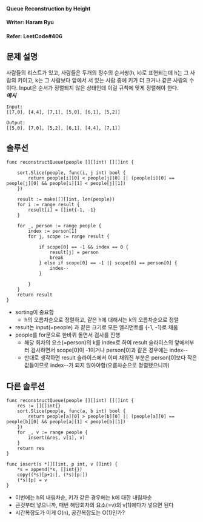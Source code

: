 #### Queue Reconstruction by Height
#### Writer: Haram Ryu
#### Refer: LeetCode#406

## 문제 설명
사람들의 리스트가 있고, 사람들은 두개의 정수의 순서쌍(h, k)로 표현되는데
h는 그 사람의 키이고, k는 그 사람보다 앞에서 서 있는 사람 중에 키가 더 크거나 같은 사람의 수이다.
Input은 순서가 정렬되지 않은 상태인데 이걸 규칙에 맞게 정렬해야 한다.  
***예시***  

```
Input:
[[7,0], [4,4], [7,1], [5,0], [6,1], [5,2]]

Output:
[[5,0], [7,0], [5,2], [6,1], [4,4], [7,1]]
```

## 솔루션
```
func reconstructQueue(people [][]int) [][]int {

	sort.Slice(people, func(i, j int) bool {
		return people[i][0] < people[j][0] || (people[i][0] == people[j][0] && people[i][1] < people[j][1])
	})

	result := make([][]int, len(people))
	for i := range result {
		result[i] = []int{-1, -1}
	}

	for _, person := range people {
		index := person[1]
		for j, scope := range result {

			if scope[0] == -1 && index == 0 {
				result[j] = person
				break
			} else if scope[0] == -1 || scope[0] == person[0] {
				index--
			}

		}
	}
	return result
}
```

- sorting이 중요함
    - h의 오름차순으로 정렬하고, 같은 h에 대해서는 k의 오름차순으로 정렬
- result는 input(=people) 과 같은 크기로 모든 엘리먼트를 {-1, -1}로 채움
- people를 for문으로 한바퀴 돌면서 검사를 진행
    - 해당 회차의 요소(=person)의 k를 index로 하여 result 슬라이스의 앞에서부터 검사하면서 scope[0]이 -1이거나 person[0]과 같은 경우에는 index--
    - 반대로 생각하면 result 슬라이스에서 이미 채워진 부분은 person[0]보다 작은 값들이므로 index--가 되지 않아야함(오름차순으로 정렬됐으니까)

## 다른 솔루션
```
func reconstructQueue(people [][]int) [][]int {
    res := [][]int{}
    sort.Slice(people, func(a, b int) bool {
        return people[a][0] > people[b][0] || (people[a][0] == people[b][0] && people[a][1] < people[b][1])
    })
    for _, v := range people {
        insert(&res, v[1], v)
    }
    return res
}

func insert(s *[][]int, p int, v []int) {
    *s = append(*s, []int{})
    copy((*s)[p+1:], (*s)[p:])
    (*s)[p] = v
}
```
- 이번에는 h의 내림차순, 키가 같은 경우에는 k에 대한 내림차순
- 큰것부터 넣으니까, 매번 해당회차의 요소(=v)의 v[1]에다가 넣으면 된다  
- 시간복잡도가 이게 O(n), 공간복잡도는 O(1)인가?  
